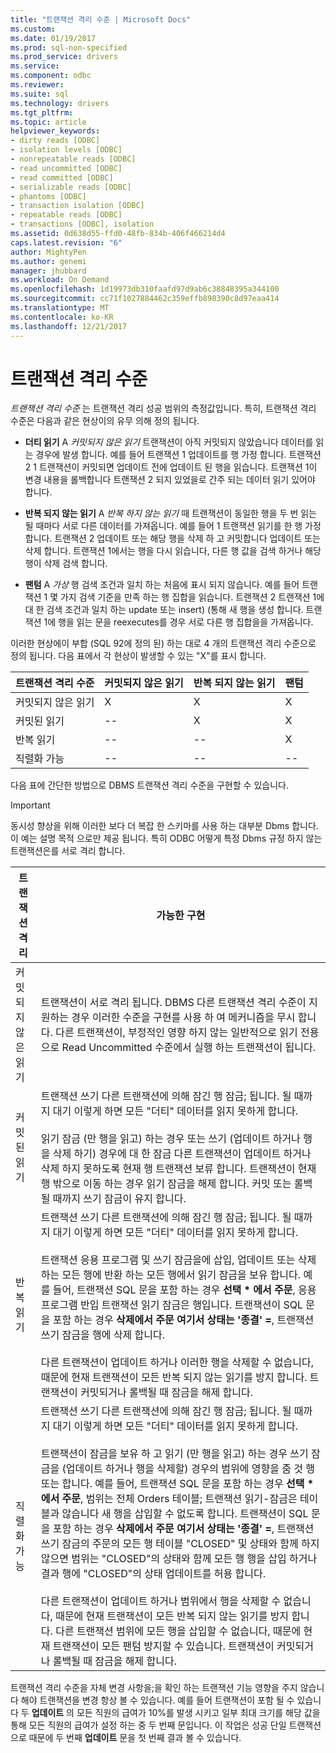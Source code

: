 ```yaml
---
title: "트랜잭션 격리 수준 | Microsoft Docs"
ms.custom: 
ms.date: 01/19/2017
ms.prod: sql-non-specified
ms.prod_service: drivers
ms.service: 
ms.component: odbc
ms.reviewer: 
ms.suite: sql
ms.technology: drivers
ms.tgt_pltfrm: 
ms.topic: article
helpviewer_keywords:
- dirty reads [ODBC]
- isolation levels [ODBC]
- nonrepeatable reads [ODBC]
- read uncommitted [ODBC]
- read committed [ODBC]
- serializable reads [ODBC]
- phantoms [ODBC]
- transaction isolation [ODBC]
- repeatable reads [ODBC]
- transactions [ODBC], isolation
ms.assetid: 0d638d55-ffd0-48fb-834b-406f466214d4
caps.latest.revision: "6"
author: MightyPen
ms.author: genemi
manager: jhubbard
ms.workload: On Demand
ms.openlocfilehash: 1d19973db310faafd97d9ab6c38848395a344100
ms.sourcegitcommit: cc71f1027884462c359effb898390c8d97eaa414
ms.translationtype: MT
ms.contentlocale: ko-KR
ms.lasthandoff: 12/21/2017
---
```

# <a name="transaction-isolation-levels"></a>트랜잭션 격리 수준
*트랜잭션 격리 수준* 는 트랜잭션 격리 성공 범위의 측정값입니다. 특히, 트랜잭션 격리 수준은 다음과 같은 현상이의 유무 의해 정의 됩니다.  
  
-   **더티 읽기** A *커밋되지 않은 읽기* 트랜잭션이 아직 커밋되지 않았습니다 데이터를 읽는 경우에 발생 합니다. 예를 들어 트랜잭션 1 업데이트를 행 가정 합니다. 트랜잭션 2 1 트랜잭션이 커밋되면 업데이트 전에 업데이트 된 행을 읽습니다. 트랜잭션 1이 변경 내용을 롤백합니다 트랜잭션 2 되지 있었을로 간주 되는 데이터 읽기 있어야 합니다.  
  
-   **반복 되지 않는 읽기** A *반복 하지 않는 읽기* 때 트랜잭션이 동일한 행을 두 번 읽는 될 때마다 서로 다른 데이터를 가져옵니다. 예를 들어 1 트랜잭션 읽기를 한 행 가정 합니다. 트랜잭션 2 업데이트 또는 해당 행을 삭제 하 고 커밋합니다 업데이트 또는 삭제 합니다. 트랜잭션 1에서는 행을 다시 읽습니다, 다른 행 값을 검색 하거나 해당 행이 삭제 검색 합니다.  
  
-   **팬텀** A *가상* 행 검색 조건과 일치 하는 처음에 표시 되지 않습니다. 예를 들어 트랜잭션 1 몇 가지 검색 기준을 만족 하는 행 집합을 읽습니다. 트랜잭션 2 트랜잭션 1에 대 한 검색 조건과 일치 하는 update 또는 insert) (통해 새 행을 생성 합니다. 트랜잭션 1에 행을 읽는 문을 reexecutes를 경우 서로 다른 행 집합을을 가져옵니다.  
  
 이러한 현상에이 부합 (SQL 92에 정의 된) 하는 대로 4 개의 트랜잭션 격리 수준으로 정의 됩니다. 다음 표에서 각 현상이 발생할 수 있는 "X"를 표시 합니다.  
  
|트랜잭션 격리 수준|커밋되지 않은 읽기|반복 되지 않는 읽기|팬텀|  
|---------------------------------|-----------------|-------------------------|--------------|  
|커밋되지 않은 읽기|X|X|X|  
|커밋된 읽기|--|X|X|  
|반복 읽기|--|--|X|  
|직렬화 가능|--|--|--|  
  
 다음 표에 간단한 방법으로 DBMS 트랜잭션 격리 수준을 구현할 수 있습니다.  
  
> [!IMPORTANT]  
>  동시성 향상을 위해 이러한 보다 더 복잡 한 스키마를 사용 하는 대부분 Dbms 합니다. 이 예는 설명 목적 으로만 제공 됩니다. 특히 ODBC 어떻게 특정 Dbms 규정 하지 않는 트랜잭션은를 서로 격리 합니다.  
  
|트랜잭션 격리|가능한 구현|  
|---------------------------|-----------------------------|  
|커밋되지 않은 읽기|트랜잭션이 서로 격리 됩니다. DBMS 다른 트랜잭션 격리 수준이 지 원하는 경우 이러한 수준을 구현를 사용 하 여 메커니즘을 무시 합니다. 다른 트랜잭션이, 부정적인 영향 하지 않는 일반적으로 읽기 전용으로 Read Uncommitted 수준에서 실행 하는 트랜잭션이 됩니다.|  
|커밋된 읽기|트랜잭션 쓰기 다른 트랜잭션에 의해 잠긴 행 잠금; 됩니다. 될 때까지 대기 이렇게 하면 모든 "더티" 데이터를 읽지 못하게 합니다.<br /><br /> 읽기 잠금 (만 행을 읽고) 하는 경우 또는 쓰기 (업데이트 하거나 행을 삭제 하기) 경우에 대 한 잠금 다른 트랜잭션이 업데이트 하거나 삭제 하지 못하도록 현재 행 트랜잭션 보류 합니다. 트랜잭션이 현재 행 밖으로 이동 하는 경우 읽기 잠금을 해제 합니다. 커밋 또는 롤백될 때까지 쓰기 잠금이 유지 합니다.|  
|반복 읽기|트랜잭션 쓰기 다른 트랜잭션에 의해 잠긴 행 잠금; 됩니다. 될 때까지 대기 이렇게 하면 모든 "더티" 데이터를 읽지 못하게 합니다.<br /><br /> 트랜잭션 응용 프로그램 및 쓰기 잠금을에 삽입, 업데이트 또는 삭제 하는 모든 행에 반환 하는 모든 행에서 읽기 잠금을 보유 합니다. 예를 들어, 트랜잭션 SQL 문을 포함 하는 경우 **선택 \* 에서 주문**, 응용 프로그램 반입 트랜잭션 읽기 잠금은 행입니다. 트랜잭션이 SQL 문을 포함 하는 경우 **삭제에서 주문 여기서 상태는 '종결' =**, 트랜잭션 쓰기 잠금을 행에 삭제 합니다.<br /><br /> 다른 트랜잭션이 업데이트 하거나 이러한 행을 삭제할 수 없습니다, 때문에 현재 트랜잭션이 모든 반복 되지 않는 읽기를 방지 합니다. 트랜잭션이 커밋되거나 롤백될 때 잠금을 해제 합니다.|  
|직렬화 가능|트랜잭션 쓰기 다른 트랜잭션에 의해 잠긴 행 잠금; 됩니다. 될 때까지 대기 이렇게 하면 모든 "더티" 데이터를 읽지 못하게 합니다.<br /><br /> 트랜잭션이 잠금을 보유 하 고 읽기 (만 행을 읽고) 하는 경우 쓰기 잠금을 (업데이트 하거나 행을 삭제할) 경우의 범위에 영향을 줌 것 행 또는 합니다. 예를 들어, 트랜잭션 SQL 문을 포함 하는 경우 **선택 \* 에서 주문**, 범위는 전체 Orders 테이블; 트랜잭션 읽기-잠금은 테이블과 않습니다 새 행을 삽입할 수 없도록 합니다. 트랜잭션이 SQL 문을 포함 하는 경우 **삭제에서 주문 여기서 상태는 '종결' =**, 트랜잭션 쓰기 잠금의 주문의 모든 행 테이블 "CLOSED" 및 상태와 함께 하지 않으면 범위는 "CLOSED"의 상태와 함께 모든 행 행을 삽입 하거나 결과 행에 "CLOSED"의 상태 업데이트를 허용 합니다.<br /><br /> 다른 트랜잭션이 업데이트 하거나 범위에서 행을 삭제할 수 없습니다, 때문에 현재 트랜잭션이 모든 반복 되지 않는 읽기를 방지 합니다. 다른 트랜잭션 범위에 모든 행을 삽입할 수 없습니다, 때문에 현재 트랜잭션이 모든 팬텀 방지할 수 있습니다. 트랜잭션이 커밋되거나 롤백될 때 잠금을 해제 합니다.|  
  
 트랜잭션 격리 수준을 자체 변경 사항을;을 확인 하는 트랜잭션 기능 영향을 주지 않습니다 해야 트랜잭션을 변경 항상 볼 수 있습니다. 예를 들어 트랜잭션이 포함 될 수 있습니다 두 **업데이트** 의 모든 직원의 급여가 10%를 발생 시키고 일부 최대 크기를 해당 값을 통해 모든 직원의 급여가 설정 하는 중 두 번째 문입니다. 이 작업은 성공 단일 트랜잭션으로 때문에 두 번째 **업데이트** 문을 첫 번째 결과 볼 수 있습니다.
